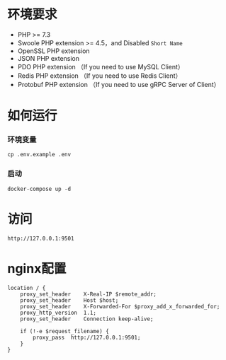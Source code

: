 # 环境要求
 - PHP >= 7.3
 - Swoole PHP extension >= 4.5，and Disabled `Short Name`
 - OpenSSL PHP extension
 - JSON PHP extension
 - PDO PHP extension （If you need to use MySQL Client）
 - Redis PHP extension （If you need to use Redis Client）
 - Protobuf PHP extension （If you need to use gRPC Server of Client）


# 如何运行
### 环境变量
```
cp .env.example .env
```
### 启动
```
docker-compose up -d
```

# 访问
```
http://127.0.0.1:9501
```

# nginx配置
```
location / {
    proxy_set_header    X-Real-IP $remote_addr;
    proxy_set_header    Host $host;
    proxy_set_header    X-Forwarded-For $proxy_add_x_forwarded_for;
    proxy_http_version  1.1;
    proxy_set_header    Connection keep-alive;

    if (!-e $request_filename) {
        proxy_pass  http://127.0.0.1:9501;
    }
}
```